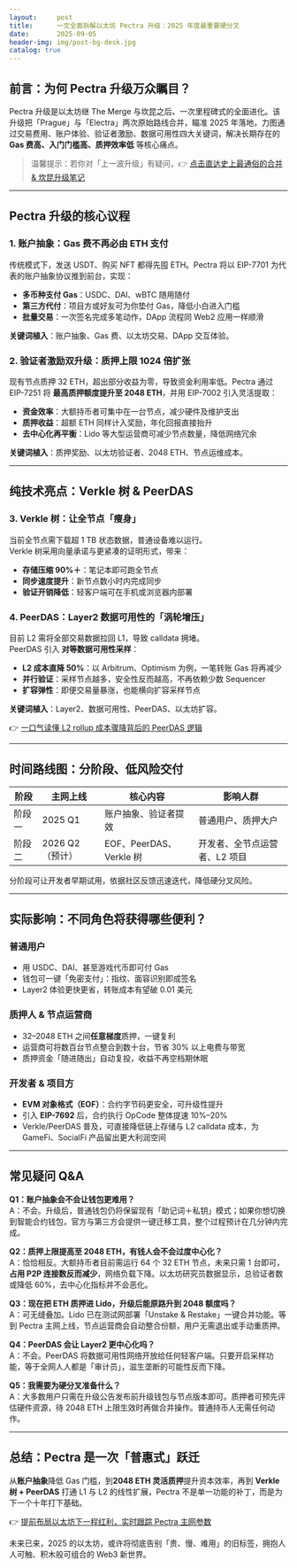 ```yaml
---
layout:     post
title:      一文全面拆解以太坊 Pectra 升级：2025 年度最重要硬分叉
date:       2025-09-05
header-img: img/post-bg-desk.jpg
catalog: true
---
```


## 前言：为何 Pectra 升级万众瞩目？
Pectra 升级是以太坊继 The Merge 与坎昆之后、一次里程碑式的全面进化。该升级把「Prague」与「Electra」两次原始路线合并，瞄准 2025 年落地，力图通过交易费用、账户体验、验证者激励、数据可用性四大关键词，解决长期存在的 **Gas 费高、入门门槛高、质押效率低** 等核心痛点。

> 温馨提示：若你对「上一波升级」有疑问，👉 [点击直达史上最通俗的合并 & 坎昆升级笔记](https://okxdog.com/)

---

## Pectra 升级的核心议程

### 1. 账户抽象：Gas 费不再必由 ETH 支付
传统模式下，发送 USDT、购买 NFT 都得先囤 ETH。Pectra 将以 EIP-7701 为代表的账户抽象协议推到前台，实现：

- **多币种支付 Gas**：USDC、DAI、wBTC 随用随付  
- **第三方代付**：项目方或好友可为你垫付 Gas，降低小白进入门槛  
- **批量交易**：一次签名完成多笔动作，DApp 流程同 Web2 应用一样顺滑  

**关键词植入**：账户抽象、Gas 费、以太坊交易、DApp 交互体验。

### 2. 验证者激励双升级：质押上限 1024 倍扩张
现有节点质押 32 ETH，超出部分收益为零，导致资金利用率低。Pectra 通过 EIP-7251 将 **最高质押额度提升至 2048 ETH**，并用 EIP-7002 引入灵活提取：

- **资金效率**：大额持币者可集中在一台节点，减少硬件及维护支出  
- **质押收益**：超额 ETH 同样计入奖励，年化回报直接抬升  
- **去中心化再平衡**：Lido 等大型运营商可减少节点数量，降低网络冗余  

**关键词植入**：质押奖励、以太坊验证者、2048 ETH、节点运维成本。

---

## 纯技术亮点：Verkle 树 & PeerDAS

### 3. Verkle 树：让全节点「瘦身」
当前全节点需下载超 1 TB 状态数据，普通设备难以运行。  
Verkle 树采用向量承诺与更紧凑的证明形式，带来：

- **存储压缩 90%＋**：笔记本即可跑全节点  
- **同步速度提升**：新节点数小时内完成同步  
- **验证开销降低**：轻客户端可在手机或浏览器内部署  

### 4. PeerDAS：Layer2 数据可用性的「涡轮增压」
目前 L2 需将全部交易数据拉回 L1，导致 calldata 拥堵。  
PeerDAS 引入 **对等数据可用性采样**：

- **L2 成本直降 50%**：以 Arbitrum、Optimism 为例，一笔转账 Gas 将再减少  
- **并行验证**：采样节点越多，安全性反而越高，不再依赖少数 Sequencer  
- **扩容弹性**：即便交易量暴涨，也能横向扩容采样节点

**关键词植入**：Layer2、数据可用性、PeerDAS、以太坊扩容。

👉 [一口气读懂 L2 rollup 成本骤降背后的 PeerDAS 逻辑](https://okxdog.com/)

---

## 时间路线图：分阶段、低风险交付

| 阶段 | 主网上线 | 核心内容 | 影响人群 |
|---|---|---|---|
| 阶段一 | 2025 Q1 | 账户抽象、验证者提效 | 普通用户、质押大户 |
| 阶段二 | 2026 Q2（预计） | EOF、PeerDAS、Verkle 树 | 开发者、全节点运营者、L2 项目 |

分阶段可让开发者早期试用，依据社区反馈迅速迭代，降低硬分叉风险。

---

## 实际影响：不同角色将获得哪些便利？

### 普通用户
- 用 USDC、DAI、甚至游戏代币即可付 Gas  
- 钱包可一键「免密支付」：指纹、面容识别即成签名  
- Layer2 体验更快更省，转账成本有望破 0.01 美元

### 质押人 & 节点运营商
- 32–2048 ETH 之间**任意梯度**质押，一键复利  
- 运营商可将数百台节点整合到数十台，节省 30% 以上电费与带宽  
- 质押资金「随进随出」自动复投，收益不再空档期休眠

### 开发者 & 项目方
- **EVM 对象格式（EOF）**：合约字节码更安全，可升级性提升  
- 引入 **EIP-7692** 后，合约执行 OpCode 整体提速 10%–20%  
- Verkle/PeerDAS 普及，可直接降低链上存储与 L2 calldata 成本，为 GameFi、SocialFi 产品留出更大利润空间  

---

## 常见疑问 Q&A

**Q1：账户抽象会不会让钱包更难用？**  
A：不会。升级后，普通钱包仍将保留现有「助记词＋私钥」模式；如果你想切换到智能合约钱包，官方与第三方会提供一键迁移工具，整个过程预计在几分钟内完成。

**Q2：质押上限提高至 2048 ETH，有钱人会不会过度中心化？**  
A：恰恰相反。大额持币者目前需运行 64 个 32 ETH 节点，未来只需 1 台即可，**占用 P2P 连接数反而减少**，网络负载下降。以太坊研究员数据显示，总验证者数或降低 60%，去中心化指标并不会恶化。

**Q3：现在把 ETH 质押进 Lido，升级后能原路升到 2048 额度吗？**  
A：可无缝叠加。Lido 已在测试网部署「Unstake & Restake」一键合并功能。等到 Pectra 主网上线，节点运营商会自动整合份额，用户无需退出或手动重质押。

**Q4：PeerDAS 会让 Layer2 更中心化吗？**  
A：不会。PeerDAS 将数据可用性网络开放给任何轻客户端。只要开启采样功能，等于全网人人都是「审计员」，滋生垄断的可能性反而下降。

**Q5：我需要为硬分叉准备什么？**  
A：大多数用户只需在升级公告发布前升级钱包与节点版本即可。质押者可预先评估硬件资源，待 2048 ETH 上限生效时再做合并操作。普通持币人无需任何动作。

---

## 总结：Pectra 是一次「普惠式」跃迁
从**账户抽象**降低 Gas 门槛，到**2048 ETH 灵活质押**提升资本效率，再到 **Verkle 树 + PeerDAS** 打通 L1 与 L2 的线性扩展，Pectra 不是单一功能的补丁，而是为下一个十年打下基础。

👉 [提前布局以太坊下一程红利，实时跟踪 Pectra 主网参数](https://okxdog.com/)

未来已来，2025 的以太坊，或许将彻底告别「贵、慢、难用」的旧标签，拥抱人人可触、积木般可组合的 Web3 新世界。